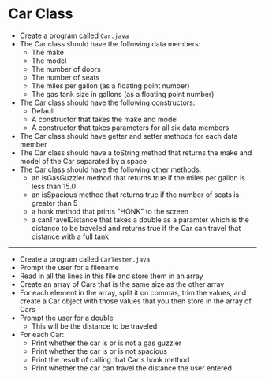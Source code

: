 # Car Class

- Create a program called `Car.java`
- The Car class should have the following data members:
  - The make
  - The model
  - The number of doors
  - The number of seats
  - The miles per gallon (as a floating point number)
  - The gas tank size in gallons (as a floating point number)
- The Car class should have the following constructors:
  - Default
  - A constructor that takes the make and model
  - A constructor that takes parameters for all six data members
- The Car class should have getter and setter methods for each data member
- The Car class should have a toString method that returns the make and model of the Car separated by a space
- The Car class should have the following other methods:
  - an isGasGuzzler method that returns true if the miles per gallon is less than 15.0
  - an isSpacious method that returns true if the number of seats is greater than 5
  - a honk method that prints "HONK" to the screen
  - a canTravelDistance that takes a double as a paramter which is the distance to be traveled and returns true if the Car can travel that distance with a full tank
- - - -
* Create a program called `CarTester.java`
* Prompt the user for a filename
* Read in all the lines in this file and store them in an array
* Create an array of Cars that is the same size as the other array
* For each element in the array, split it on commas, trim the values, and create a Car object with those values that you then store in the array of Cars
* Prompt the user for a double
  * This will be the distance to be traveled
* For each Car:
  * Print whether the car is or is not a gas guzzler
  * Print whether the car is or is not spacious
  * Print the result of calling that Car's honk method
  * Print whether the car can travel the distance the user entered
